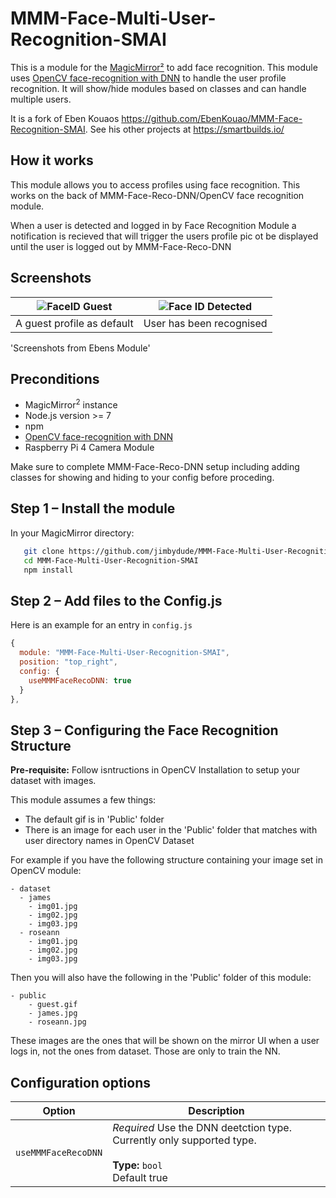 # MMM-Face-Multi-User-Recognition-SMAI
This is a module for the [MagicMirror²](https://github.com/MichMich/MagicMirror/) to add face recognition.
This module uses [OpenCV face-recognition with DNN](https://github.com/nischi/MMM-Face-Reco-DNN) to handle the user profile recognition. It will show/hide modules based on classes and can handle multiple users.


It is a fork of Eben Kouaos https://github.com/EbenKouao/MMM-Face-Recognition-SMAI. See his other projects at https://smartbuilds.io/

## How it works
This module allows you to access profiles using face recognition. This works on the back of MMM-Face-Reco-DNN/OpenCV face recognition module.

When a user is detected and logged in by Face Recognition Module a notification is recieved that will trigger the users profile pic ot be displayed
until the user is logged out by MMM-Face-Reco-DNN

## Screenshots
| ![FaceID Guest](img/readme/face-recognition-guest-smai.png) | ![Face ID Detected](img/readme/face-recognition-stark-smai.png) | 
|---|---|
| A guest profile as default | User has been recognised |

'Screenshots from Ebens Module'

## Preconditions

* MagicMirror<sup>2</sup> instance
* Node.js version >= 7
* npm
* [OpenCV face-recognition with DNN](https://github.com/nischi/MMM-Face-Reco-DNN)
* Raspberry Pi 4 Camera Module

Make sure to complete MMM-Face-Reco-DNN setup including adding classes for showing and hiding to your config before proceding.

## Step 1 – Install the module
In your MagicMirror directory:

```bash cd modules
   git clone https://github.com/jimbydude/MMM-Face-Multi-User-Recognition-SMAI.git
   cd MMM-Face-Multi-User-Recognition-SMAI
   npm install
```

## Step 2 – Add files to the Config.js
Here is an example for an entry in `config.js`

```javascript
{
  module: "MMM-Face-Multi-User-Recognition-SMAI",
  position: "top_right",
  config: {
    useMMMFaceRecoDNN: true
  }
},
```

## Step 3 – Configuring the Face Recognition Structure
**Pre-requisite:** Follow isntructions in OpenCV Installation to setup your dataset with images.

This module assumes a few things:
* The default gif is in 'Public' folder
* There is an image for each user in the 'Public' folder that matches with user directory names in OpenCV Dataset

For example if you have the following structure containing your image set in OpenCV module:
```
- dataset
  - james
    - img01.jpg
    - img02.jpg
    - img03.jpg
  - roseann
    - img01.jpg
    - img02.jpg
    - img03.jpg
```

Then you will also have the following in the 'Public' folder of this module:
```
- public
    - guest.gif
    - james.jpg
    - roseann.jpg
```

These images are the ones that will be shown on the mirror UI when a user logs in, not the ones from dataset. Those are only to train the NN.

## Configuration options

| Option           | Description
|----------------- |-----------
| `useMMMFaceRecoDNN`        | *Required* Use the DNN deetction type. Currently only supported type. <br><br>**Type:** `bool` <br>Default true
